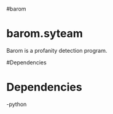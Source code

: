 #barom
# barom.syteam 

Barom is a profanity detection program. 

#Dependencies
# Dependencies

-python
